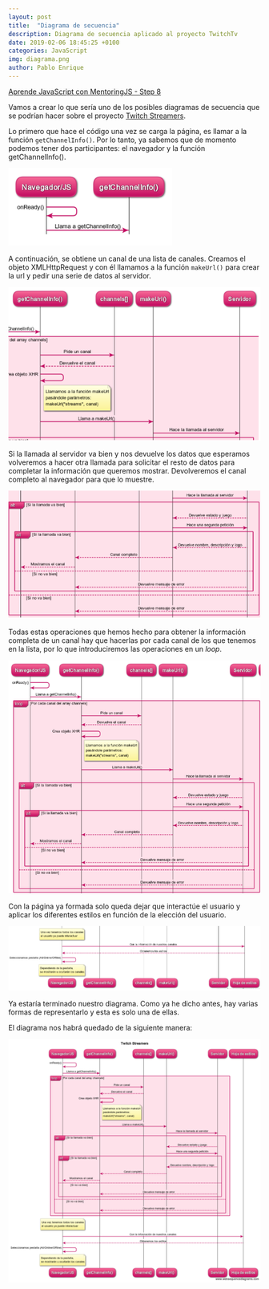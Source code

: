 ```yaml
---
layout: post
title:  "Diagrama de secuencia"
description: Diagrama de secuencia aplicado al proyecto TwitchTv
date: 2019-02-06 18:45:25 +0100
categories: JavaScript
img: diagrama.png
author: Pablo Enrique
---
```

[Aprende JavaScript con MentoringJS - Step 8](http://mentoringjs.com/)

Vamos a crear lo que sería uno de los posibles diagramas de secuencia que se podrían hacer sobre el proyecto [Twitch Streamers](https://pabloenrique5.github.io/twitch-vanillajs/).

Lo primero que hace el código una vez se carga la página, es llamar a la función `getChannelInfo()`. Por lo tanto, ya sabemos que de momento podemos tener dos participantes: el navegador y la función getChannelInfo().

![No se puede cargar la imagen](/assets/images/diagrama1.png)

A continuación, se obtiene un canal de una lista de canales. Creamos el objeto XMLHttpRequest y con él llamamos a la función `makeUrl()` para crear la url y pedir una serie de datos al servidor.

![No se puede cargar la imagen](/assets/images/diagrama2.png)

Si la llamada al servidor va bien y nos devuelve los datos que esperamos volveremos a hacer otra llamada para solicitar el resto de datos para completar la información que queremos mostrar. Devolveremos el canal completo al navegador para que lo muestre.

![No se puede cargar la imagen](/assets/images/diagrama3.png)

Todas estas operaciones que hemos hecho para obtener la información completa de un canal hay que hacerlas por cada canal de los que tenemos en la lista, por lo que introduciremos las operaciones en un *loop*.

![No se puede cargar la imagen](/assets/images/diagrama4.png)

Con la página ya formada solo queda dejar que interactúe el usuario y aplicar los diferentes estilos en función de la elección del usuario.

![No se puede cargar la imagen](/assets/images/diagrama5.png)

Ya estaría terminado nuestro diagrama. Como ya he dicho antes, hay varias formas de representarlo y esta es solo una de ellas.

El diagrama nos habrá quedado de la siguiente manera:

![No se puede cargar la imagen](/assets/images/diagrama6.png)